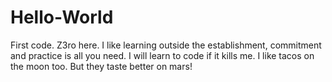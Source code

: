 # Hello-World
First code.
Z3ro here. I like learning outside the establishment, commitment and practice is all you need. I will learn to code if it kills me.
I like tacos on the moon too. But they taste better on mars!
